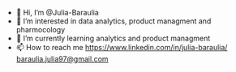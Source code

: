 - 👋 Hi, I’m @Julia-Baraulia
- 👀 I’m interested in data analytics, product managment and pharmocology
- 🌱 I’m currently learning analytics and product managment 
- 📫 How to reach me 
https://www.linkedin.com/in/julia-baraulia/
baraulia.julia97@gmail.com

<!---
Julia-Baraulia/Julia-Baraulia is a ✨ special ✨ repository because its `README.md` (this file) appears on your GitHub profile.
You can click the Preview link to take a look at your changes.
--->

